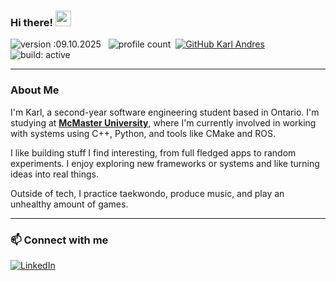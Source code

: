 ### Hi there! <img src="https://emojis.slackmojis.com/emojis/images/1536351075/4594/blob-wave.gif" width="25"/>
![version :09.10.2025](https://img.shields.io/badge/version-09.10.2025-informational) &nbsp;
![profile count](https://komarev.com/ghpvc/?username=karl-andres&color=red)&nbsp;
[![GitHub Karl Andres](https://img.shields.io/github/followers/karl-andres?label=follow&style=social)](https://github.com/karl-andres)&nbsp;
![build: active](https://img.shields.io/badge/build-active-success)

---

### About Me

I'm Karl, a second-year software engineering student based in Ontario. I'm studying at [**McMaster University**](https://www.mcmaster.ca/), where I'm currently involved in working with systems using C++, Python, and tools like CMake and ROS.

I like building stuff I find interesting, from full fledged apps to random experiments. I enjoy exploring new frameworks or systems and like turning ideas into real things.

Outside of tech, I practice taekwondo, produce music, and play an unhealthy amount of games. 

---

### 📫 Connect with me

<a href="https://www.linkedin.com/in/karl-andres/"><img alt="LinkedIn" src="https://img.shields.io/badge/linkedin-%230077B5.svg?&style=flat&logo=linkedin&logoColor=white"/></a> &nbsp;
